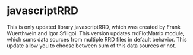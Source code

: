 # javascriptRRD
This is only updated library javascriptRRD, which was created by Frank Wuerthwein and Igor Sfiligoi. This version updates rrdFlotMatrix module, which sums data sources from multiple RRD files in default behavior. This update allow you to choose between sum of this data sources or not.
